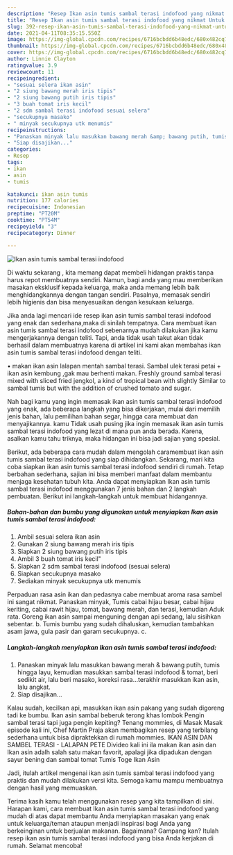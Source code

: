 ```yaml
---
description: "Resep Ikan asin tumis sambal terasi indofood yang nikmat Untuk Jualan"
title: "Resep Ikan asin tumis sambal terasi indofood yang nikmat Untuk Jualan"
slug: 392-resep-ikan-asin-tumis-sambal-terasi-indofood-yang-nikmat-untuk-jualan
date: 2021-04-11T08:35:15.550Z
image: https://img-global.cpcdn.com/recipes/6716bcbdd6b48edc/680x482cq70/ikan-asin-tumis-sambal-terasi-indofood-foto-resep-utama.jpg
thumbnail: https://img-global.cpcdn.com/recipes/6716bcbdd6b48edc/680x482cq70/ikan-asin-tumis-sambal-terasi-indofood-foto-resep-utama.jpg
cover: https://img-global.cpcdn.com/recipes/6716bcbdd6b48edc/680x482cq70/ikan-asin-tumis-sambal-terasi-indofood-foto-resep-utama.jpg
author: Linnie Clayton
ratingvalue: 3.9
reviewcount: 11
recipeingredient:
- "sesuai selera ikan asin"
- "2 siung bawang merah iris tipis"
- "2 siung bawang putih iris tipis"
- "3 buah tomat iris kecil"
- "2 sdm sambal terasi indofood sesuai selera"
- "secukupnya masako"
- " minyak secukupnya utk menumis"
recipeinstructions:
- "Panaskan minyak lalu masukkan bawang merah &amp; bawang putih, tumis hingga layu, kemudian masukkan sambal terasi indofood &amp; tomat, beri sedikit air, lalu beri masako, koreksi rasa...terakhir masukkan ikan asin, lalu angkat."
- "Siap disajikan..."
categories:
- Resep
tags:
- ikan
- asin
- tumis

katakunci: ikan asin tumis 
nutrition: 177 calories
recipecuisine: Indonesian
preptime: "PT20M"
cooktime: "PT54M"
recipeyield: "3"
recipecategory: Dinner

---
```



![Ikan asin tumis sambal terasi indofood](https://img-global.cpcdn.com/recipes/6716bcbdd6b48edc/680x482cq70/ikan-asin-tumis-sambal-terasi-indofood-foto-resep-utama.jpg)

Di waktu  sekarang , kita memang dapat membeli hidangan praktis tanpa harus repot membuatnya sendiri. Namun, bagi anda yang mau memberikan masakan eksklusif kepada keluarga, maka anda memang lebih baik menghidangkannya dengan tangan sendiri. Pasalnya, memasak sendiri lebih higienis dan bisa menyesuaikan dengan kesukaan keluarga.

Jika anda lagi mencari ide resep ikan asin tumis sambal terasi indofood yang enak dan sederhana,maka di sinilah tempatnya. Cara membuat ikan asin tumis sambal terasi indofood  sebenarnya mudah dilakukan jika kamu mengerjakannya dengan teliti. Tapi, anda tidak usah takut akan tidak berhasil dalam membuatnya 
karena di artikel ini kami akan membahas ikan asin tumis sambal terasi indofood dengan teliti.  

• makan ikan asin lalapan mentah sambal terasi. Sambal ulek terasi petai + ikan asin kembung ,gak mau berhenti makan. Freshly ground sambal terasi mixed with sliced fried jengkol, a kind of tropical bean with slightly Similar to sambal tumis but with the addition of crushed tomato and sugar.

Nah bagi kamu yang ingin memasak ikan asin tumis sambal terasi indofood yang enak, ada beberapa langkah yang bisa dikerjakan, mulai dari memilih jenis bahan, lalu pemilihan bahan segar, hingga cara membuat dan menyajikannya. kamu Tidak usah pusing jika ingin memasak ikan asin tumis sambal terasi indofood yang lezat di mana pun anda berada. Karena, asalkan kamu  tahu triknya, maka hidangan ini bisa jadi sajian yang spesial.

Berikut, ada beberapa cara mudah dalam mengolah caramembuat ikan asin tumis sambal terasi indofood yang siap dihidangkan. Sekarang, mari kita coba siapkan ikan asin tumis sambal terasi indofood sendiri di rumah. Tetap berbahan sederhana, sajian ini bisa memberi manfaat dalam membantu menjaga kesehatan tubuh kita. Anda dapat menyiapkan Ikan asin tumis sambal terasi indofood menggunakan 7 jenis bahan dan 2 langkah pembuatan. Berikut ini langkah-langkah untuk membuat hidangannya.

<!--inarticleads1-->

##### Bahan-bahan dan bumbu yang digunakan untuk menyiapkan Ikan asin tumis sambal terasi indofood:

1. Ambil sesuai selera ikan asin
1. Gunakan 2 siung bawang merah iris tipis
1. Siapkan 2 siung bawang putih iris tipis
1. Ambil 3 buah tomat iris kecil&#34;
1. Siapkan 2 sdm sambal terasi indofood (sesuai selera)
1. Siapkan secukupnya masako
1. Sediakan  minyak secukupnya utk menumis


Perpaduan rasa asin ikan dan pedasnya cabe membuat aroma rasa sambel ini sangat nikmat. Panaskan minyak, Tumis cabai hijau besar, cabai hijau keriting, cabai rawit hijau, tomat, bawang merah, dan terasi, kemudian Aduk rata. Goreng ikan asin sampai menguning dengan api sedang, lalu sisihkan sebentar. b. Tumis bumbu yang sudah dihaluskan, kemudian tambahkan asam jawa, gula pasir dan garam secukupnya. c. 

<!--inarticleads2-->

##### Langkah-langkah menyiapkan Ikan asin tumis sambal terasi indofood:

1. Panaskan minyak lalu masukkan bawang merah &amp; bawang putih, tumis hingga layu, kemudian masukkan sambal terasi indofood &amp; tomat, beri sedikit air, lalu beri masako, koreksi rasa...terakhir masukkan ikan asin, lalu angkat.
1. Siap disajikan...


Kalau sudah, kecilkan api, masukkan ikan asin pakang yang sudah digoreng tadi ke bumbu. Ikan asin sambal beberuk terong khas lombok Pengin sambal terasi tapi juga pengin kepiting? Tenang mommies, di Masak Masak episode kali ini, Chef Martin Praja akan membagikan resep yang terbilang sederhana untuk bisa dipraktekkan di rumah mommies. IKAN ASIN DAN SAMBEL TERASI - LALAPAN PETE Divideo kali ini ila makan ikan asin dan Ikan asin adalh salah satu makan favorit, apalagi jika dipadukan dengan sayur bening dan sambal tomat Tumis Toge Ikan Asin 

Jadi, itulah artikel mengenai  ikan asin tumis sambal terasi indofood  yang praktis dan mudah dilakukan versi kita. Semoga kamu mampu membuatnya dengan hasil yang memuaskan. 

Terima kasih kamu telah menggunakan resep yang kita tampilkan di sini. Harapan kami, cara membuat  Ikan asin tumis sambal terasi indofood yang mudah di atas dapat membantu Anda menyiapkan masakan yang enak untuk keluarga/teman ataupun menjadi inspirasi bagi Anda yang berkeinginan untuk berjualan makanan. Bagaimana? Gampang kan? Itulah resep ikan asin tumis sambal terasi indofood yang bisa Anda kerjakan di rumah. Selamat mencoba!

